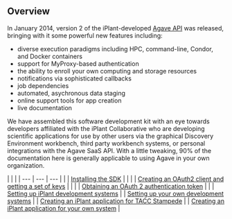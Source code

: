 Overview
--------
In January 2014, version 2 of the iPlant-developed [Agave API](http://agaveapi.co/) was released, bringing with it some powerful new features including:
* diverse execution paradigms including HPC, command-line, Condor, and Docker containers
* support for MyProxy-based authentication
* the ability to enroll your own computing and storage resources
* notifications via sophisticated callbacks
* job dependencies
* automated, asychronous data staging
* online support tools for app creation
* live documentation

We have assembled this software development kit with an eye towards developers affiliated with the iPlant Collaborative who are developing scientific applications for use by other users via the graphical Discovery Environment workbench, third party workbench systems, or personal integrations with the Agave SaaS API. With a little tweaking, 90% of the documentation here is generally applicable to using Agave in your own organization.

| | |
| --- | --- | --- |
| | [Installing the SDK](docs/install-sdk.md) | |
| | [Creating an OAuth2 client and getting a set of keys](docs/client-create.md) | |
| | [Obtaining an OAuth 2 authentication token](docs/set-token.md) | |
| [Setting up iPlant development systems](docs/iplant-systems.md) | | [Setting up your own development systems](docs/own-systems.md) |
| [Creating an iPlant application for TACC Stampede](docs/iplant-first-app.md) | | [Creating an iPlant application for your own system](docs/own-first-app.md) |
